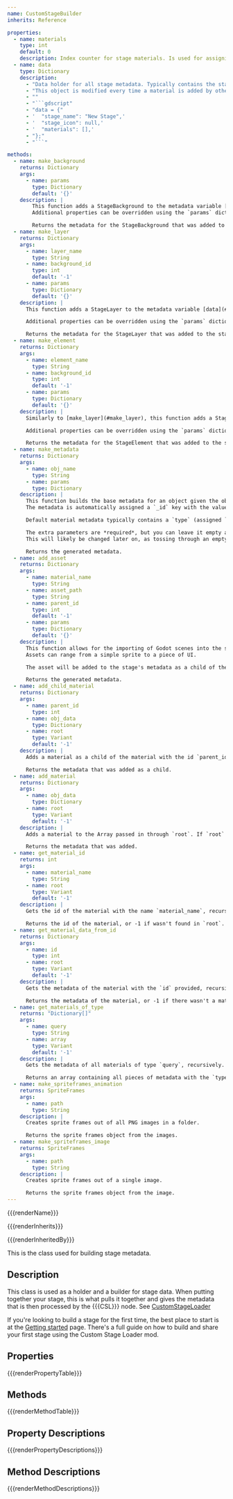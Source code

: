 ```yaml
---
name: CustomStageBuilder
inherits: Reference

properties:
  - name: materials
    type: int
    default: 0
    description: Index counter for stage materials. Is used for assigning indices to every material, which is crucial for searching for stage materials.
  - name: data
    type: Dictionary
    description:
      - "Data holder for all stage metadata. Typically contains the stage name and the materials it holds."
      - "This object is modified every time a material is added by other functions, and eventually gives its data **directly** to the {{{CSL}}} node for use in selecting and loading your custom stage."
      - ""
      - "```gdscript"
      - "data = {"
      - '  "stage_name": "New Stage",'
      - '  "stage_icon": null,'
      - '  "materials": [],'
      - "};"
      - "```"

methods:
  - name: make_background
    returns: Dictionary
    args:
      - name: params
        type: Dictionary
        default: '{}'
    description: |
        This function adds a StageBackground to the metadata variable [data](#data), with the name `background_name`.
        Additional properties can be overridden using the `params` dictionary. See [StageBackground](API/StageBackground.md?id=properties).

        Returns the metadata for the StageBackground that was added to the stage metadata.
  - name: make_layer
    returns: Dictionary
    args:
      - name: layer_name
        type: String
      - name: background_id
        type: int
        default: '-1'
      - name: params
        type: Dictionary
        default: '{}'
    description: |
      This function adds a StageLayer to the metadata variable [data](#data), as a child of the [StageBackground](API/StageBackground.md) object with the ID `background_id`. If `background_id` equals `-1`, the layer will be added as a child of the first StageBackground found in the stage metadata.

      Additional properties can be overridden using the `params` dictionary. See [StageLayer](API/StageLayer.md?id=properties).

      Returns the metadata for the StageLayer that was added to the stage metadata.
  - name: make_element
    returns: Dictionary
    args:
      - name: element_name
        type: String
      - name: background_id
        type: int
        default: '-1'
      - name: params
        type: Dictionary
        default: '{}'
    description: |
      Similarly to [make_layer](#make_layer), this function adds a StageElement to the metadata variable [data](#data), as a child of the [StageLayer](API/StageLayer.md) object with the ID `layer_id`. If `layer_id` equals `-1`, the element will be added as a child of the first StageLayer found in the stage metadata.

      Additional properties can be overridden using the `params` dictionary. See [StageElement](API/StageElement.md?id=properties).

      Returns the metadata for the StageElement that was added to the stage metadata.
  - name: make_metadata
    returns: Dictionary
    args:
      - name: obj_name
        type: String
      - name: params
        type: Dictionary
    description: |
      This function builds the base metadata for an object given the object's name (`obj_name`) and extra parameters.
      The metadata is automatically assigned a `_id` key with the value of the [materials](#materials) property, and the [materials](#materials) property is incremented by 1 right after.

      Default material metadata typically contains a `type` (assigned `null` by default) and an empty `children` array as keys.

      The extra parameters are *required*, but you can leave it empty and it'll work just fine.
      This will likely be changed later on, as tossing through an empty dictionary is not optimal.

      Returns the generated metadata.
  - name: add_asset
    returns: Dictionary
    args:
      - name: material_name
        type: String
      - name: asset_path
        type: String
      - name: parent_id
        type: int
        default: '-1'
      - name: params
        type: Dictionary
        default: '{}'
    description: |
      This function allows for the importing of Godot scenes into the stage. 
      Assets can range from a simple sprite to a piece of UI.

      The asset will be added to the stage's metadata as a child of the material with the id `parent_id`. If the `parent_id` specified equals `-1`, the asset will be added at the end of the [data.materials](#data) array.

      Returns the generated metadata.
  - name: add_child_material
    returns: Dictionary
    args:
      - name: parent_id
        type: int
      - name: obj_data
        type: Dictionary
      - name: root
        type: Variant
        default: '-1'
    description: |
      Adds a material as a child of the material with the id `parent_id`, recursively. `root` is used as the recursive base of the function.

      Returns the metadata that was added as a child.
  - name: add_material
    returns: Dictionary
    args:
      - name: obj_data
        type: Dictionary
      - name: root
        type: Variant
        default: '-1'
    description: |
      Adds a material to the Array passed in through `root`. If `root` equals -1, the material is added at the end of the [data.materials](#data) array.

      Returns the metadata that was added.
  - name: get_material_id
    returns: int
    args:
      - name: material_name
        type: String
      - name: root
        type: Variant
        default: '-1'
    description: |
      Gets the id of the material with the name `material_name`, recursively. If `root` equals -1, the [data.materials](#data) array is the root.

      Returns the id of the material, or -1 if wasn't found in `root`.
  - name: get_material_data_from_id
    returns: Dictionary
    args:
      - name: id
        type: int
      - name: root
        type: Variant
        default: '-1'
    description: |
      Gets the metadata of the material with the `id` provided, recursively. If `root` equals -1, the [data.materials](#data) array is the root.

      Returns the metadata of the material, or -1 if there wasn't a material found with the `id` provided.
  - name: get_materials_of_type
    returns: "Dictionary[]"
    args:
      - name: query
        type: String
      - name: array
        type: Variant
        default: '-1'
    description: |
      Gets the metadata of all materials of type `query`, recursively. If `array` equals -1, the [data.materials](#data) array is used as the root.

      Returns an array containing all pieces of metadata with the `type` key set to `query`.
  - name: make_spriteframes_animation
    returns: SpriteFrames
    args:
      - name: path
        type: String
    description: |
      Creates sprite frames out of all PNG images in a folder.

      Returns the sprite frames object from the images.
  - name: make_spriteframes_image
    returns: SpriteFrames
    args:
      - name: path
        type: String
    description: |
      Creates sprite frames out of a single image.

      Returns the sprite frames object from the image.
---
```


{{{renderName}}}

{{{renderInherits}}}

{{{renderInheritedBy}}}

This is the class used for building stage metadata.

[](../../notice.md ':include')

## Description

This class is used as a holder and a builder for stage data. When putting together your stage, this is what pulls it together and gives
the metadata that is then processed by the {{{CSL}}} node. See [CustomStageLoader](API/CSL/CustomStageLoader)

If you're looking to build a stage for the first time, the best place to start is at the [Getting started](beginners.md) page.
There's a full guide on how to build and share your first stage using the Custom Stage Loader mod.

## Properties

{{{renderPropertyTable}}}
## Methods

{{{renderMethodTable}}}
## Property Descriptions

{{{renderPropertyDescriptions}}}
## Method Descriptions

{{{renderMethodDescriptions}}}
